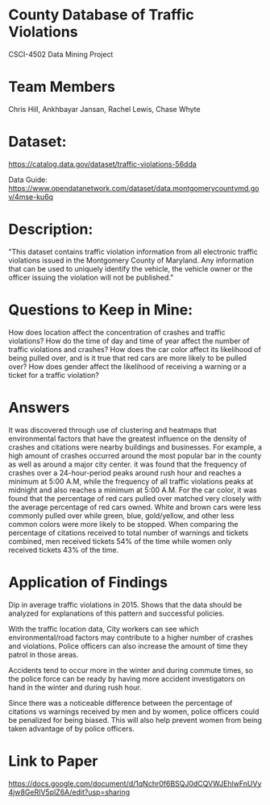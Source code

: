 # County Database of Traffic Violations
CSCI-4502 Data Mining Project

# Team Members
Chris Hill, Ankhbayar Jansan, Rachel Lewis, Chase Whyte

# Dataset:
https://catalog.data.gov/dataset/traffic-violations-56dda

Data Guide:
https://www.opendatanetwork.com/dataset/data.montgomerycountymd.gov/4mse-ku6q

# Description:

"This dataset contains traffic violation information from all electronic traffic violations issued in the Montgomery County of Maryland. Any information that can be used to uniquely identify the vehicle, the vehicle owner or the officer issuing the violation will not be published."

# Questions to Keep in Mine:
How does location affect the concentration of crashes and traffic violations? 
How do the time of day and time of year affect the number of traffic violations and crashes? 
How does the car color affect its likelihood of being pulled over, and is it true that red cars are more likely to be pulled over? 
How does gender affect the likelihood of receiving a warning or a ticket for a traffic violation?

# Answers
It was discovered through use of clustering and heatmaps that environmental factors that have the greatest influence on the density of crashes and citations were nearby buildings and businesses. For example, a high amount of crashes occurred around the most popular bar in the county as well as around a major city center. it was found that the frequency of crashes over a 24-hour-period peaks around rush hour and reaches a minimum at 5:00 A.M, while the frequency of all traffic violations peaks at midnight and also reaches a minimum at 5:00 A.M. For the car color, it was found that the percentage of red cars pulled over matched very closely with the average percentage of red cars owned. White and brown cars were less commonly pulled over while green, blue, gold/yellow, and other less common colors were more likely to be stopped. When comparing the percentage of citations received to total number of warnings and tickets combined, men received tickets 54% of the time while women only received tickets 43% of the time.


# Application of Findings
Dip in average traffic violations in 2015. Shows that the data should be analyzed for explanations of this pattern and successful policies.

With the traffic location data, City workers can see which environmental/road factors may contribute to a higher number of crashes and violations. Police officers can also increase the amount of time they patrol in those areas.

Accidents tend to occur more in the winter and during commute times, so the police force can be ready by having more accident investigators on hand in the winter and during rush hour.

Since there was a noticeable difference between the percentage of citations vs warnings received by men and by women, police officers could be penalized for being biased. This will also help prevent women from being taken advantage of by police officers.

# Link to Paper
https://docs.google.com/document/d/1qNchr0f6BSQJ0dCQVWJEhlwFnUVy4jw8GeRIV5plZ6A/edit?usp=sharing

